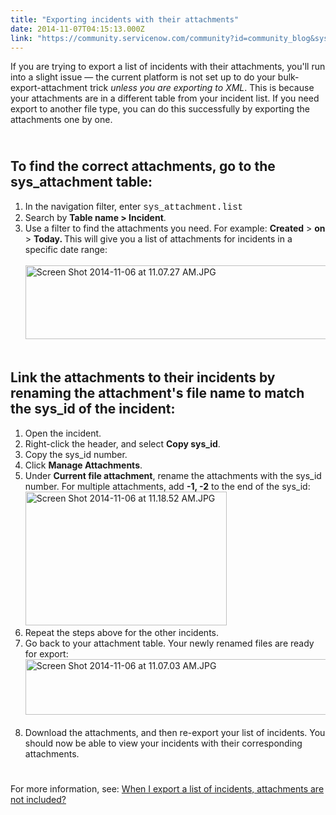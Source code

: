 ```yaml
---
title: "Exporting incidents with their attachments"
date: 2014-11-07T04:15:13.000Z
link: "https://community.servicenow.com/community?id=community_blog&sys_id=81dc6665dbd0dbc01dcaf3231f96198d"
---
```

<p>If you are trying to export a list of incidents with their attachments, you'll run into a slight issue — the current platform is not set up to do your bulk-export-attachment trick <em>unless you are exporting to XML</em>. This is because your attachments are in a different table from your incident list. If you need export to another file type, you can do this successfully by exporting the attachments one by one.</p><p style="min-height: 8pt; height: 8pt; padding: 0px;">  </p><h2>To find the correct attachments, go to the sys_attachment table:</h2><ol><li>In the navigation filter, enter <span style="font-family: 'courier new', courier;">sys_attachment.list</span></li><li>Search by <strong>Table name &gt; Incident</strong>.</li><li>Use a filter to find the attachments you need. For example: <strong>Created</strong> &gt; <strong>on</strong> &gt; <strong>Today. </strong>This will give you a list of attachments for incidents in a specific date range:<br/><br/><a _jive_internal="true" href="/servlet/JiveServlet/showImage/38-3615-15456/Screen Shot 2014-11-06 at 11.07.27 AM.JPG"><img  alt="Screen Shot 2014-11-06 at 11.07.27 AM.JPG" class="jive-image image-2" height="118" src="ad7c580edb1c9fc068c1fb651f96199f.iix" style="height: 118px; width: 860.706px;" width="861"/></a><br/><br/></li></ol><h2>Link the attachments to their incidents by renaming the attachment's file name to match the sys_id of the incident:</h2><ol><li>Open the incident.</li><li>Right-click the header, and select <strong>Copy sys_id</strong>.</li><li>Copy the sys_id number.</li><li>Click <strong>Manage Attachments</strong>.</li><li>Under <strong>Current file attachment</strong>, rename the attachments with the sys_id number. For multiple attachments, add <strong>-1, -2</strong> to the end of the sys_id:<br/><a _jive_internal="true" href="/servlet/JiveServlet/showImage/38-3615-15450/Screen Shot 2014-11-06 at 11.18.52 AM.JPG"><img  alt="Screen Shot 2014-11-06 at 11.18.52 AM.JPG" class="jive-image image-3" height="214" src="b3e0614adbd8d304b322f4621f9619b8.iix" style="height: 214.368px; width: 322px;" width="322"/></a></li><li>Repeat the steps above for the other incidents.</li><li>Go back to your attachment table. Your newly renamed files are ready for export:<br/><a _jive_internal="true" href="/servlet/JiveServlet/showImage/38-3615-15455/Screen Shot 2014-11-06 at 11.07.03 AM.JPG"><img  alt="Screen Shot 2014-11-06 at 11.07.03 AM.JPG" class="image-1 jive-image" height="89" src="82eff482db9c9304b322f4621f96190a.iix" style="height: 89px; width: 862.188px;" width="862"/></a><br/><br/></li><li>Download the attachments, and then re-export your list of incidents. You should now be able to view your incidents with their corresponding attachments.</li></ol><p style="min-height: 8pt; height: 8pt; padding: 0px;">  </p><p>For more information, see: <a title="" _jive_internal="true" data-containerid="2008" data-containertype="14" data-objectid="168974" data-objecttype="1" href="/community?id=community_question&sys_id=0b05cf2ddbd8dbc01dcaf3231f9619b7">When I export a list of incidents, attachments are not included? </a></p>